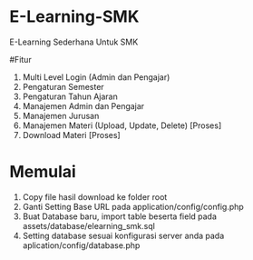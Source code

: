 # E-Learning-SMK
E-Learning Sederhana Untuk SMK

#Fitur
1. Multi Level Login (Admin dan Pengajar)
2. Pengaturan Semester
3. Pengaturan Tahun Ajaran
4. Manajemen Admin dan Pengajar
5. Manajemen Jurusan
6. Manajemen Materi (Upload, Update, Delete) [Proses]
7. Download Materi [Proses]

# Memulai
1. Copy file hasil download ke folder root
2. Ganti Setting Base URL pada application/config/config.php
3. Buat Database baru, import table beserta field pada assets/database/elearning_smk.sql
4. Setting database sesuai konfigurasi server anda pada aplication/config/database.php

